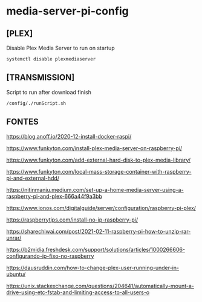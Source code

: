 # media-server-pi-config


## [PLEX]

Disable Plex Media Server to run on startup

`systemctl disable plexmediaserver`

## [TRANSMISSION]

Script to run after download finish

`/config/./runScript.sh`


## FONTES

https://blog.anoff.io/2020-12-install-docker-raspi/

https://www.funkyton.com/install-plex-media-server-on-raspberry-pi/

https://www.funkyton.com/add-external-hard-disk-to-plex-media-library/

https://www.funkyton.com/local-mass-storage-container-with-raspberry-pi-and-external-hdd/

https://nitinmanju.medium.com/set-up-a-home-media-server-using-a-raspberry-pi-and-plex-666a44f9a3bb

https://www.ionos.com/digitalguide/server/configuration/raspberry-pi-plex/

https://raspberrytips.com/install-no-ip-raspberry-pi/

https://sharechiwai.com/post/2021-02-11-raspberry-pi-how-to-unzip-rar-unrar/

https://b2midia.freshdesk.com/support/solutions/articles/1000266606-configurando-ip-fixo-no-raspberry

https://dausruddin.com/how-to-change-plex-user-running-under-in-ubuntu/

https://unix.stackexchange.com/questions/204641/automatically-mount-a-drive-using-etc-fstab-and-limiting-access-to-all-users-o